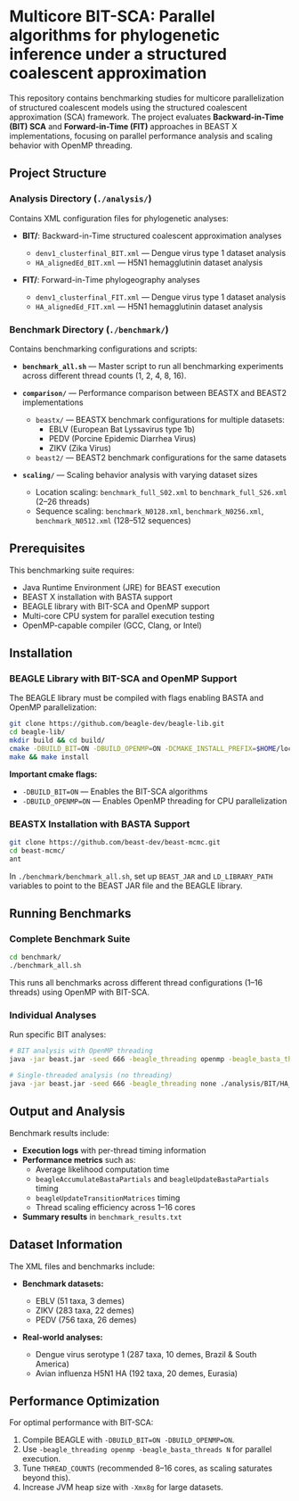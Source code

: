 # Multicore BIT-SCA: Parallel algorithms for phylogenetic inference under a structured coalescent approximation

This repository contains benchmarking studies for multicore parallelization of structured coalescent models using the structured coalescent approximation (SCA) framework. The project evaluates **Backward-in-Time (BIT) SCA** and **Forward-in-Time (FIT)** approaches in BEAST X implementations, focusing on parallel performance analysis and scaling behavior with OpenMP threading.

## Project Structure

### Analysis Directory (`./analysis/`)

Contains XML configuration files for phylogenetic analyses:

- **BIT/**: Backward-in-Time structured coalescent approximation analyses  
  - `denv1_clusterfinal_BIT.xml` — Dengue virus type 1 dataset analysis  
  - `HA_alignedEd_BIT.xml` — H5N1 hemagglutinin dataset analysis  

- **FIT/**: Forward-in-Time phylogeography analyses  
  - `denv1_clusterfinal_FIT.xml` — Dengue virus type 1 dataset analysis  
  - `HA_alignedEd_FIT.xml` — H5N1 hemagglutinin dataset analysis  

### Benchmark Directory (`./benchmark/`)

Contains benchmarking configurations and scripts:

- **`benchmark_all.sh`** — Master script to run all benchmarking experiments across different thread counts (1, 2, 4, 8, 16).  

- **`comparison/`** — Performance comparison between BEASTX and BEAST2 implementations  
  - `beastx/` — BEASTX benchmark configurations for multiple datasets:  
    - EBLV (European Bat Lyssavirus type 1b)  
    - PEDV (Porcine Epidemic Diarrhea Virus)  
    - ZIKV (Zika Virus)  
  - `beast2/` — BEAST2 benchmark configurations for the same datasets  

- **`scaling/`** — Scaling behavior analysis with varying dataset sizes  
  - Location scaling: `benchmark_full_S02.xml` to `benchmark_full_S26.xml` (2–26 threads)  
  - Sequence scaling: `benchmark_N0128.xml`, `benchmark_N0256.xml`, `benchmark_N0512.xml` (128–512 sequences)  

## Prerequisites

This benchmarking suite requires:

- Java Runtime Environment (JRE) for BEAST execution  
- BEAST X installation with BASTA support  
- BEAGLE library with BIT-SCA and OpenMP support  
- Multi-core CPU system for parallel execution testing  
- OpenMP-capable compiler (GCC, Clang, or Intel)  

## Installation

### BEAGLE Library with BIT-SCA and OpenMP Support

The BEAGLE library must be compiled with flags enabling BASTA and OpenMP parallelization:

```bash
git clone https://github.com/beagle-dev/beagle-lib.git
cd beagle-lib/
mkdir build && cd build/
cmake -DBUILD_BIT=ON -DBUILD_OPENMP=ON -DCMAKE_INSTALL_PREFIX=$HOME/local ..
make && make install
```

**Important cmake flags:**  
- `-DBUILD_BIT=ON` — Enables the BIT-SCA algorithms  
- `-DBUILD_OPENMP=ON` — Enables OpenMP threading for CPU parallelization  

### BEASTX Installation with BASTA Support
```bash
git clone https://github.com/beast-dev/beast-mcmc.git
cd beast-mcmc/
ant
```

In `./benchmark/benchmark_all.sh`, set up `BEAST_JAR` and `LD_LIBRARY_PATH` variables to point to the BEAST JAR file and the BEAGLE library.


## Running Benchmarks

### Complete Benchmark Suite
```bash
cd benchmark/
./benchmark_all.sh
```

This runs all benchmarks across different thread configurations (1–16 threads) using OpenMP with BIT-SCA.

### Individual Analyses

Run specific BIT analyses:

```bash
# BIT analysis with OpenMP threading
java -jar beast.jar -seed 666 -beagle_threading openmp -beagle_basta_threads 8 ./analysis/BIT/denv1_clusterfinal_BIT.xml

# Single-threaded analysis (no threading)
java -jar beast.jar -seed 666 -beagle_threading none ./analysis/BIT/HA_alignedEd_BIT.xml
```


## Output and Analysis

Benchmark results include:

- **Execution logs** with per-thread timing information  
- **Performance metrics** such as:  
  - Average likelihood computation time  
  - `beagleAccumulateBastaPartials` and `beagleUpdateBastaPartials` timing  
  - `beagleUpdateTransitionMatrices` timing  
  - Thread scaling efficiency across 1–16 cores  
- **Summary results** in `benchmark_results.txt`  


## Dataset Information

The XML files and benchmarks include:

- **Benchmark datasets:**  
  - EBLV (51 taxa, 3 demes)  
  - ZIKV (283 taxa, 22 demes)  
  - PEDV (756 taxa, 26 demes)  

- **Real-world analyses:**  
  - Dengue virus serotype 1 (287 taxa, 10 demes, Brazil & South America)  
  - Avian influenza H5N1 HA (192 taxa, 20 demes, Eurasia)  

## Performance Optimization

For optimal performance with BIT-SCA:  
1. Compile BEAGLE with `-DBUILD_BIT=ON -DBUILD_OPENMP=ON`.  
2. Use `-beagle_threading openmp -beagle_basta_threads N` for parallel execution.  
3. Tune `THREAD_COUNTS` (recommended 8–16 cores, as scaling saturates beyond this).  
4. Increase JVM heap size with `-Xmx8g` for large datasets.  

